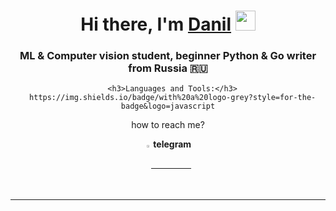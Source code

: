 <h1 align="center">Hi there, I'm <a href="https://nowapp.me/zotkin" target="_blank">Danil</a> 
<img src="https://github.com/blackcater/blackcater/raw/main/images/Hi.gif" heigth='32' width='32'/></h1>
<h3 align="center">ML & Computer vision student, beginner Python & Go writer from Russia 🇷🇺</h3>

<div align="center"> 


      <h3>Languages and Tools:</h3>
      https://img.shields.io/badge/with%20a%20logo-grey?style=for-the-badge&logo=javascript
  
  <p>how to reach me?</p>
  <p><a  href="https://t.me/zotkindev"> <strong style="vertical-align: middle;"> <img src="https://upload.wikimedia.org/wikipedia/commons/thumb/8/83/Telegram_2019_Logo.svg/512px-Telegram_2019_Logo.svg.png" alt="tg" style="width:2%; margin-bottom: -5px;"> telegram </strong> </a></p>
  <hr noshade size="1">
